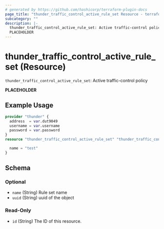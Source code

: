 ```yaml
---
# generated by https://github.com/hashicorp/terraform-plugin-docs
page_title: "thunder_traffic_control_active_rule_set Resource - terraform-provider-thunder"
subcategory: ""
description: |-
  thunder_traffic_control_active_rule_set: Active traffic-control policy
  PLACEHOLDER
---
```


# thunder_traffic_control_active_rule_set (Resource)

`thunder_traffic_control_active_rule_set`: Active traffic-control policy

__PLACEHOLDER__

## Example Usage

```terraform
provider "thunder" {
  address  = var.dut9049
  username = var.username
  password = var.password
}
resource "thunder_traffic_control_active_rule_set" "thunder_traffic_control_active_rule_set" {

  name = "test"
}
```

<!-- schema generated by tfplugindocs -->
## Schema

### Optional

- `name` (String) Rule set name
- `uuid` (String) uuid of the object

### Read-Only

- `id` (String) The ID of this resource.


